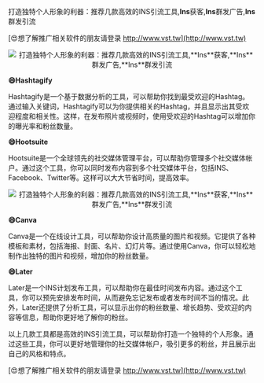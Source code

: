 打造独特个人形象的利器：推荐几款高效的INS引流工具,**Ins**获客,**Ins**群发广告,**Ins**群发引流

[😍想了解推广相关软件的朋友请登录 http://www.vst.tw](http://www.vst.tw)

 <center><img src="https://vst.tw/MP4/tuiguang/png/0.png" alt="打造独特个人形象的利器：推荐几款高效的INS引流工具,**Ins**获客,**Ins**群发广告,**Ins**群发引流"></center>

**😄Hashtagify**

Hashtagify是一个基于数据分析的工具，可以帮助你找到最受欢迎的Hashtag。通过输入关键词，Hashtagify可以为你提供相关的Hashtag，并且显示出其受欢迎程度和相关性。这样，在发布照片或视频时，使用受欢迎的Hashtag可以增加你的曝光率和粉丝数量。

**😄Hootsuite**

Hootsuite是一个全球领先的社交媒体管理平台，可以帮助你管理多个社交媒体帐户。通过这个工具，你可以同时发布内容到多个社交媒体平台，包括INS、Facebook、Twitter等。这样可以大大节省时间，提高效率。

 <center><img src="https://vst.tw/MP4/tuiguang/png/6.png" alt="打造独特个人形象的利器：推荐几款高效的INS引流工具,**Ins**获客,**Ins**群发广告,**Ins**群发引流"></center>

**😄Canva**

Canva是一个在线设计工具，可以帮助你设计高质量的图片和视频。它提供了各种模板和素材，包括海报、封面、名片、幻灯片等。通过使用Canva，你可以轻松地制作出独特的图片和视频，增加你的粉丝数量。

**😄Later**

Later是一个INS计划发布工具，可以帮助你在最佳时间发布内容。通过这个工具，你可以预先安排发布时间，从而避免忘记发布或者发布时间不当的情况。此外，Later还提供了分析工具，可以显示出你的粉丝数量、增长趋势、受欢迎的内容等信息，帮助你更好地了解你的粉丝。

以上几款工具都是高效的INS引流工具，可以帮助你打造一个独特的个人形象。通过这些工具，你可以更好地管理你的社交媒体帐户，吸引更多的粉丝，并且展示出自己的风格和特点。

[😍想了解推广相关软件的朋友请登录 http://www.vst.tw](http://www.vst.tw)



